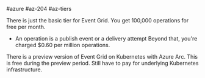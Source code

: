 #azure #az-204 #az-tiers 

There is just the basic tier for Event Grid.
You get 100,000 operations for free per month.
- An operation is a publish event or a delivery attempt
Beyond that, you're charged $0.60 per million operations.

There is a preview version of Event Grid on Kubernetes with Azure Arc.
This is free during the preview period.
Still have to pay for underlying Kubernetes infrastructure.